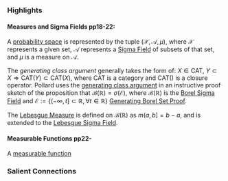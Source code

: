 ### Highlights

#### Measures and Sigma Fields pp18-22:
A [probability space](https://www.processingstochasticities.com/obsidian_port/Probability_Space/) is represented by the tuple $(\mathcal{X},\mathcal{A},\mu)$, where $\mathcal{X}$ represents a given set, $\mathcal{A}$ represents a [Sigma Field](https://www.processingstochasticities.com/obsidian_port/Sigma_Field/) of subsets of that set, and $\mu$ is a measure on $\mathcal{A}$.

The *generating class argument* generally takes the form of: $X \in \text{CAT}$, $Y \subset X \Rightarrow \text{CAT}(Y) \subset \text{CAT}(X)$, where $\text{CAT}$ is a category and $\text{CAT}()$ is a closure operator. Pollard uses the [generating class argument](https://www.processingstochasticities.com/obsidian_port/Generating_Class_Argument/) in an instructive proof sketch of the proposition that $\mathcal{B}(\mathbb{R}) = \sigma(\mathcal{E})$, where $\mathcal{B}(\mathbb{R})$ is the [Borel Sigma Field](https://www.processingstochasticities.com/obsidian_port/Borel_Sigma_Field/) and $\mathcal{E}:=\{ (-\infty,t] \subset \mathbb{R}, \forall t \in \mathbb{R}\}$ [Generating Borel Set Proof](https://www.processingstochasticities.com/obsidian_port/Generating_Borel_Set_Proof/).

The [Lebesgue Measure](https://www.processingstochasticities.com/obsidian_port/Lebesgue_Measure/) is defined on $\mathcal{B}(\mathbb{R})$ as $m(a,b]=b-a$, and is extended to the [Lebesgue Sigma Field](https://www.processingstochasticities.com/obsidian_port/Lebesgue_Sigma_Field/).

#### Measurable Functions pp22-
A [measurable function](https://www.processingstochasticities.com/obsidian_port/Measurable_Function/)




### Salient Connections